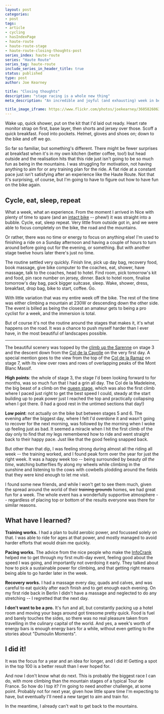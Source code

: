 ```yaml
---
layout: post
categories:
- post
tags:
- article
- cycling
- hasIndexPage
- haute-route
- haute-route-stage
- haute-route-closing-thoughts-post
series_index: haute-route
series: "Haute Route"
series_tag: haute-route
include_series_in_header_title: true
status: published
type: post
author: Joe Kearney

title: "Closing thoughts"
description: "stage racing is a whole new thing"
meta_description: "An incredible and joyful (and exhausting) week in beautiful places. What an experience."

title_image_iframe: https://www.flickr.com/photos/joekearney/36058260633/in/album-72157687765853505/player/
---
```


[stage-1]: /posts/hra-2017-stage-1
[stage-2]: /posts/hra-2017-stage-2
[stage-3]: /posts/hra-2017-stage-3
[stage-4]: /posts/hra-2017-stage-4
[stage-5]: /posts/hra-2017-stage-5
[stage-6]: /posts/hra-2017-stage-6
[stage-7]: /posts/hra-2017-stage-7

Wake up, quick shower, put on the kit that I'd laid out ready. Heart rate monitor strap on first, base layer, then shorts and jersey over those. Scoff a quick breakfast. Food into pockets. Helmet, gloves and shoes on; down to the bike and off we go.

So far so familiar, but something's different. There might be fewer surprises at breakfast when it's in my own kitchen (better coffee, too!) but head outside and the realisation hits that this ride just isn't going to be so much fun as being in the mountains. I was struggling for motivation, not having anything to aim for or any training plan for the ride. A flat ride at a constant pace just isn't satisfying after an experience like the Haute Route. Not that it's surprising, of course, but I'm going to have to figure out how to have fun on the bike again.

## Cycle, eat, sleep, repeat

What a week, what an experience. From the moment I arrived in Nice with plenty of time to spare (and an [intact bike](/posts/countdown-over-nice-haute-route) -- phew!) it was straight into a bubble. Cycle, eat, sleep repeat. Very little from outside got in, and we were able to focus completely on the bike, the road and the mountains.

Or rather, there was no time or energy to focus on anything else! I'm used to finishing a ride on a Sunday afternoon and having a couple of hours to turn around before going out for the evening, or something. But with another stage twelve hours later there's just no time.

The routine settled very quickly. Finish line, pick up day bag, recovery food, book massage, give bike computer to the coaches, eat, shower, have massage, talk to the coaches, head to hotel. Find room, pick tomorrow's kit and food, pin race number on jersey, dinner. Back to hotel room, finalise tomorrow's day bag, pack bigger suitcase, sleep. Wake, shower, dress, breakfast, drop bag, bike to start, coffee. Go.

With little variation that was my entire week off the bike. The rest of the time was either climbing a mountain at 230W or descending down the other side. The event is billed as being the closest an amateur gets to being a pro cyclist for a week, and the immersion is total.

But of course it's not the routine around the stages that makes it, it's what happens on the road. It was a chance to push myself harder than I ever have, in the most beautiful of landscapes possible.

***

The beautiful scenery was topped by the [climb up the Sarenne][stage-3] on stage 3 and the descent down from the [Col de la Cayolle][stage-2] on the very first day. A special mention goes to the view from the top of the [Col de la Ramaz][stage-7] on stage 7, with its view over rows and rows of overlapping peaks of the Mont Blanc Massif.

**High points**: the whole of stage 3, the stage I'd been looking forward to for months, was so much fun that I had a grin all day. The Col de la Madeleine, the big beast of a climb on the [queen stage][stage-5], which was also the first climb where I paced just right to get the best speed I could, steady at the start building up to peak power just I reached the top and practically collapsing when I got there. (I had a good rest in the untimed sections that day!)

**Low point**: not actually on the bike but between stages 5 and 6. The evening after the biggest day, where I felt I'd overdone it and wasn't going to recover for the next morning, was followed by the morning when I woke up feeling just as bad. It seemed a miracle when I hit the first climb of the day only to find that my legs remembered how to ride and went straight back to their happy pace. Just like that the good feeling snapped back.

But other than that dip, I was feeling strong during almost all the riding all week -- the training worked, and I found peak form over the year for just the right week. It was a happy week too -- being surrounded by beauty _all the time_, watching butterflies fly along my wheels while climbing in the sunshine and listening to the cows with cowbells plodding around the fields that they were kind enough to let me visit.

I found some new friends, and while I won't get to see them much, given the spread around the world of their <s>training grounds</s> homes, we had great fun for a week. The whole event has a wonderfully supportive atmosphere -- regardless of placing top or bottom of the results everyone was there for similar reasons.

## What have I learned?

**Training works.** I had a plan to build aerobic power, and focussed solely on that. I was able to ride for ages at that power, and mostly managed to avoid harder efforts that would drain me quickly.

**Pacing works.** The advice from the nice people who make the [InfoCrank](https://vervecycling.com/why-infocrank/) helped me to get through my first multi-day event, feeling good about the speed I was going, and importantly not overdoing it early. They talked about how to pick a sustainable power for climbing, and that getting right means being able to go harder later in the week.

**Recovery works.** I had a massage every day, quads and calves, and was careful to eat quickly after each finish and to get enough each evening. On my first ride back in Berlin I didn't have a massage and neglected to do any stretching -- I regretted that the next day.

**I don't want to be a pro.** It's fun and all, but constantly packing up a hotel room and moving your bags around got tiresome pretty quick. Food is fuel and barely touches the sides, so there was no real pleasure taken from travelling in the culinary capital of the world. And yes, a week's worth of energy bars is enough energy bars for a while, without even getting to the stories about "Dumoulin Moments".

## I did it!

It was the focus for a year and an idea for longer, and I did it! Getting a spot in the top 100 is a better result than I ever hoped for.

And now I don't know what do next. This is probably the biggest race I can do, with more climbing than the mountain stages of a typical Tour de France. So how do I top it? I'm going to need another challenge, at some point. Probably not for next year, given how little spare time I'm expecting to have, but eventually I'll need a new target to aim and train for.

In the meantime, I already can't wait to get back to the mountains.
